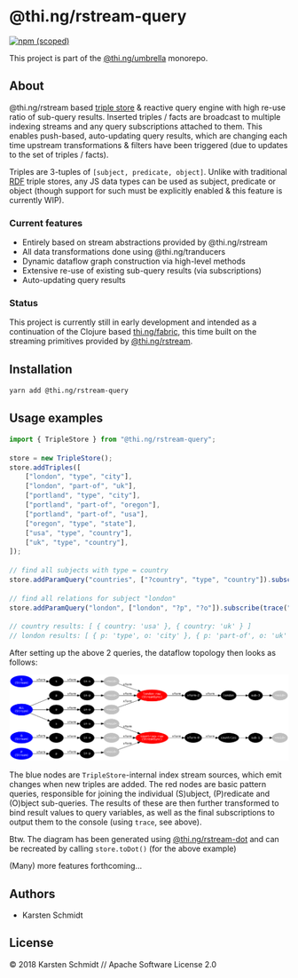 # @thi.ng/rstream-query

[![npm (scoped)](https://img.shields.io/npm/v/@thi.ng/rstream-query.svg)](https://www.npmjs.com/package/@thi.ng/rstream-query)

This project is part of the
[@thi.ng/umbrella](https://github.com/thi-ng/umbrella/) monorepo.

## About

@thi.ng/rstream based [triple
store](https://en.wikipedia.org/wiki/Triplestore) & reactive query
engine with high re-use ratio of sub-query results. Inserted triples /
facts are broadcast to multiple indexing streams and any query
subscriptions attached to them. This enables push-based, auto-updating
query results, which are changing each time upstream transformations &
filters have been triggered (due to updates to the set of triples /
facts).

Triples are 3-tuples of `[subject, predicate, object]`. Unlike with
traditional
[RDF](https://en.wikipedia.org/wiki/Resource_Description_Framework)
triple stores, any JS data types can be used as subject, predicate or
object (though support for such must be explicitly enabled & this
feature is currently WIP).

### Current features

- Entirely based on stream abstractions provided by @thi.ng/rstream
- All data transformations done using @thi.ng/tranducers
- Dynamic dataflow graph construction via high-level methods
- Extensive re-use of existing sub-query results (via subscriptions)
- Auto-updating query results

### Status

This project is currently still in early development and intended as a
continuation of the Clojure based [thi.ng/fabric](http://thi.ng/fabric),
this time built on the streaming primitives provided by
[@thi.ng/rstream](https://github.com/thi-ng/umbrella/tree/master/packages/rstream).

## Installation

```
yarn add @thi.ng/rstream-query
```

## Usage examples

```typescript
import { TripleStore } from "@thi.ng/rstream-query";

store = new TripleStore();
store.addTriples([
    ["london", "type", "city"],
    ["london", "part-of", "uk"],
    ["portland", "type", "city"],
    ["portland", "part-of", "oregon"],
    ["portland", "part-of", "usa"],
    ["oregon", "type", "state"],
    ["usa", "type", "country"],
    ["uk", "type", "country"],
]);

// find all subjects with type = country
store.addParamQuery("countries", ["?country", "type", "country"]).subscribe(trace("country results:"));

// find all relations for subject "london"
store.addParamQuery("london", ["london", "?p", "?o"]).subscribe(trace("london results:"));

// country results: [ { country: 'usa' }, { country: 'uk' } ]
// london results: [ { p: 'type', o: 'city' }, { p: 'part-of', o: 'uk' } ]
```

After setting up the above 2 queries, the dataflow topology then looks as follows:

![graphviz output](../../assets/rs-query1.svg)

The blue nodes are `TripleStore`-internal index stream sources, which
emit changes when new triples are added. The red nodes are basic pattern
queries, responsible for joining the individual (S)ubject, (P)redicate
and (O)bject sub-queries. The results of these are then further
transformed to bind result values to query variables, as well as the
final subscriptions to output them to the console (using `trace`, see
above).

Btw. The diagram has been generated using
[@thi.ng/rstream-dot](https://github.com/thi-ng/umbrella/tree/master/packages/rstream-dot)
and can be recreated by calling `store.toDot()` (for the above example)

(Many) more features forthcoming...

## Authors

- Karsten Schmidt

## License

&copy; 2018 Karsten Schmidt // Apache Software License 2.0
